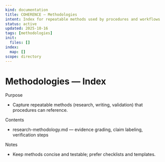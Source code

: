 ```yaml
---
kind: documentation
title: COHERENCE — Methodologies
intent: Index for repeatable methods used by procedures and workflows
status: active
updated: 2025-10-16
tags: [methodologies]
init:
  files: []
index:
  map: []
scope: directory
---
```


# Methodologies — Index

Purpose
- Capture repeatable methods (research, writing, validation) that procedures can reference.

Contents
- research-methodology.md — evidence grading, claim labeling, verification steps

Notes
- Keep methods concise and testable; prefer checklists and templates.
